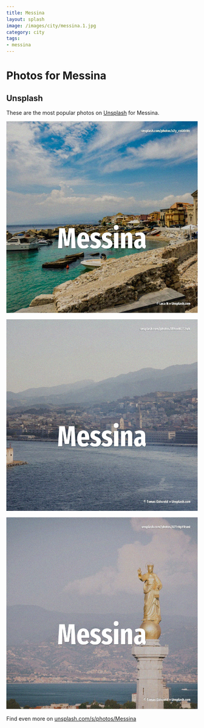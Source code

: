 ```yaml
---
title: Messina
layout: splash
image: /images/city/messina.1.jpg
category: city
tags:
- messina
---
```

# Photos for Messina

## Unsplash

These are the most popular photos on [Unsplash](https://unsplash.com) for Messina.

![Messina](/images/city/messina.1.jpg)

![Messina](/images/city/messina.2.jpg)

![Messina](/images/city/messina.3.jpg)

Find even more on [unsplash.com/s/photos/Messina](https://unsplash.com/s/photos/Messina)